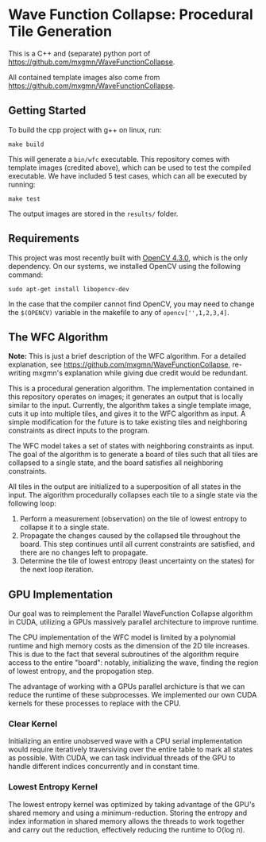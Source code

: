 # Wave Function Collapse: Procedural Tile Generation

This is a C++ and (separate) python port of https://github.com/mxgmn/WaveFunctionCollapse.

All contained template images also come from https://github.com/mxgmn/WaveFunctionCollapse.

## Getting Started
To build the cpp project with g++ on linux, run:

`make build`

This will generate a `bin/wfc` executable. This repository comes with template images (credited above), which can be used to test the compiled executable. We have included 5 test cases, which can all be executed by running:

`make test`

The output images are stored in the `results/` folder.

## Requirements
This project was most recently built with [OpenCV 4.3.0](https://docs.opencv.org/4.3.0/), which is the only dependency. On our systems, we installed OpenCV using the following command:

`sudo apt-get install libopencv-dev`

In the case that the compiler cannot find OpenCV, you may need to change the `$(OPENCV)` variable in the makefile to any of `opencv['',1,2,3,4]`.

## The WFC Algorithm

**Note:** This is just a brief description of the WFC algorithm. For a detailed explanation, see https://github.com/mxgmn/WaveFunctionCollapse, re-writing mxgmn's explanation while giving due credit would be redundant.

This is a procedural generation algorithm. The implementation contained in this repository operates on images; it generates an output that is locally similar to the input. Currently, the algorithm takes a single template image, cuts it up into multiple tiles, and gives it to the WFC algorithm as input. A simple modification for the future is to take existing tiles and neighboring constraints as direct inputs to the program.

The WFC model takes a set of states with neighboring constraints as input. The goal of the algorithm is to generate a board of tiles such that all tiles are collapsed to a single state, and the board satisfies all neighboring constraints.

All tiles in the output are initialized to a superposition of all states in the input. The algorithm procedurally collapses each tile to a single state via the following loop:
1. Perform a measurement (observation) on the tile of lowest entropy to collapse it to a single state.
2. Propagate the changes caused by the collapsed tile throughout the board. This step continues until all current constraints are satisfied, and there are no changes left to propagate.
3. Determine the tile of lowest entropy (least uncertainty on the states) for the next loop iteration.

## GPU Implementation
Our goal was to reimplement the Parallel WaveFunction Collapse algorithm in CUDA, utilizing a GPUs massively parallel architecture to improve runtime.

The CPU implementation of the WFC model is limited by a polynomial runtime and high memory costs as the dimension of the 2D tile increases. This is due to the fact that several subroutines of the algorithm require access to the entire "board": notably, initializing the wave, finding the region of lowest entropy, and the propogation step. 

The advantage of working with a GPUs parallel archicture is that we can reduce the runtime of these subprocesses. 
We implemented our own CUDA kernels for these processes to replace with the CPU.

### Clear Kernel
Initializing an entire unobserved wave with a CPU serial implementation would require iteratively traversiving over the entire table to mark all states as possible. With CUDA, we can task individual threads of the GPU to handle different indices concurrently and in constant time.


### Lowest Entropy Kernel
The lowest entropy kernel was optimized by taking advantage of the GPU's shared memory and using a minimum-reduction. Storing the entropy and index information in shared memory allows the threads to work together and carry out the reduction, effectively reducing the runtime to O(log n).

<!-- ### Propogation -->

